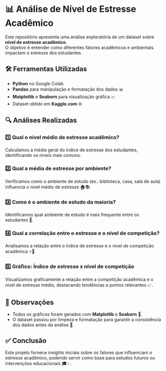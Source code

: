 # 📊 Análise de Nível de Estresse Acadêmico

Este repositório apresenta uma análise exploratória de um dataset sobre **nível de estresse acadêmico**.  
O objetivo é entender como diferentes fatores acadêmicos e ambientais impactam o estresse dos estudantes.

## 🛠️ Ferramentas Utilizadas

- **Python** no Google Colab
- **Pandas** para manipulação e formatação dos dados 📊  
- **Matplotlib** e **Seaborn** para visualização gráfica 📈  
- Dataset obtido em **Kaggle.com** 🌐

## 🔍 Análises Realizadas

### 1️⃣ Qual o nível médio de estresse acadêmico?

Calculamos a média geral do índice de estresse dos estudantes, identificando os níveis mais comuns.

### 2️⃣ Qual a média de estresse por ambiente?

Verificamos como o ambiente de estudo (ex.: biblioteca, casa, sala de aula) influencia o nível médio de estresse 🏠📚.

### 3️⃣ Como é o ambiente de estudo da maioria?

Identificamos qual ambiente de estudo é mais frequente entre os estudantes 🏫.

### 4️⃣ Qual a correlação entre o estresse e o nível de competição?

Analisamos a relação entre o índice de estresse e o nível de competição acadêmica ⚡🎯.

### 5️⃣ Gráfico: Índice de estresse x nível de competição

Visualizamos graficamente a relação entre a competição acadêmica e o nível de estresse médio, destacando tendências e pontos relevantes 📈.

## 📝 Observações

- Todos os gráficos foram gerados com **Matplotlib** e **Seaborn** 🎨.  
- O dataset passou por limpeza e formatação para garantir a consistência dos dados antes da análise 🧹.

## ✅ Conclusão

Este projeto fornece insights iniciais sobre os fatores que influenciam o estresse acadêmico, podendo servir como base para estudos futuros ou intervenções educacionais 🎓💡.
